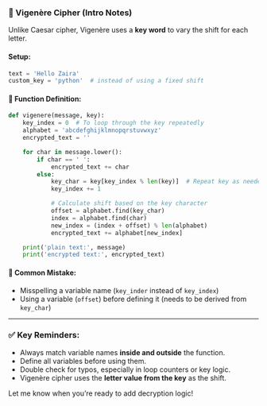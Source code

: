 ### 🔐 Vigenère Cipher (Intro Notes)

Unlike Caesar cipher, Vigenère uses a **key word** to vary the shift for each letter.

#### Setup:

```python
text = 'Hello Zaira'
custom_key = 'python'  # instead of using a fixed shift
```

#### 🔧 Function Definition:

```python
def vigenere(message, key):
    key_index = 0  # To loop through the key repeatedly
    alphabet = 'abcdefghijklmnopqrstuvwxyz'
    encrypted_text = ''

    for char in message.lower():
        if char == ' ':
            encrypted_text += char
        else:
            key_char = key[key_index % len(key)]  # Repeat key as needed
            key_index += 1

            # Calculate shift based on the key character
            offset = alphabet.find(key_char)
            index = alphabet.find(char)
            new_index = (index + offset) % len(alphabet)
            encrypted_text += alphabet[new_index]

    print('plain text:', message)
    print('encrypted text:', encrypted_text)
```

#### 🚨 Common Mistake:

* Misspelling a variable name (`key_inder` instead of `key_index`)
* Using a variable (`offset`) before defining it (needs to be derived from `key_char`)

---

### ✅ Key Reminders:

* Always match variable names **inside and outside** the function.
* Define all variables before using them.
* Double check for typos, especially in loop counters or key logic.
* Vigenère cipher uses the **letter value from the key** as the shift.

Let me know when you’re ready to add decryption logic!
